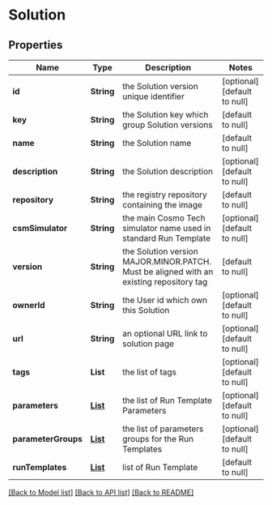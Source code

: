 # Solution
## Properties

Name | Type | Description | Notes
------------ | ------------- | ------------- | -------------
**id** | **String** | the Solution version unique identifier | [optional] [default to null]
**key** | **String** | the Solution key which group Solution versions | [default to null]
**name** | **String** | the Solution name | [default to null]
**description** | **String** | the Solution description | [optional] [default to null]
**repository** | **String** | the registry repository containing the image | [default to null]
**csmSimulator** | **String** | the main Cosmo Tech simulator name used in standard Run Template | [optional] [default to null]
**version** | **String** | the Solution version MAJOR.MINOR.PATCH. Must be aligned with an existing repository tag | [default to null]
**ownerId** | **String** | the User id which own this Solution | [optional] [default to null]
**url** | **String** | an optional URL link to solution page | [optional] [default to null]
**tags** | **List** | the list of tags | [optional] [default to null]
**parameters** | [**List**](RunTemplateParameter.md) | the list of Run Template Parameters | [optional] [default to null]
**parameterGroups** | [**List**](RunTemplateParameterGroup.md) | the list of parameters groups for the Run Templates | [optional] [default to null]
**runTemplates** | [**List**](RunTemplate.md) | list of Run Template | [default to null]

[[Back to Model list]](../README.md#documentation-for-models) [[Back to API list]](../README.md#documentation-for-api-endpoints) [[Back to README]](../README.md)

